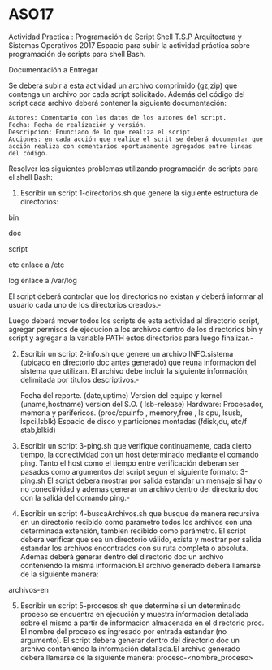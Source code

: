 # ASO17

Actividad Practica : Programación de Script Shell
T.S.P Arquitectura y Sistemas Operativos 2017
Espacio para subir la actividad práctica sobre programación de scripts para shell Bash.

Documentación a Entregar

Se deberá subir a esta actividad un archivo comprimido (gz,zip) que contenga un archivo por cada script solicitado.
Además del código del script cada archivo deberá contener la siguiente documentación:

    Autores: Comentario con los datos de los autores del script.
    Fecha: Fecha de realización y versión.
    Descripcion: Enunciado de lo que realiza el script.
    Acciones: en cada acción que realice el scrit se deberá documentar que acción realiza con comentarios oportunamente agregados entre lineas del código.

Resolver los siguientes problemas utilizando programación de scripts para el shell Bash:

1) Escribir un script 1-directorios.sh que genere la siguiente estructura de directorios:

bin

doc

script

etc enlace a /etc

log  enlace a /var/log

El script deberá controlar que los directorios no existan y deberá informar al usuario cada uno de los directorios creados.-

Luego deberá mover todos los scripts de esta actividad al directorio script, agregar permisos de ejecucion a los archivos dentro de los directorios bin y script y agregar a la variable PATH estos directorios para luego finalizar.-

2) Escribir un script 2-info.sh que genere un archivo INFO.sistema (ubicado en directorio doc antes generado) que reuna informacion del sistema que utilizan. El archivo debe incluir la siguiente información, delimitada por titulos descriptivos.-

    Fecha del reporte. (date,uptime)
    Version del equipo y kernel (uname,hostname)
    version del S.O. ( lsb-release)
    Hardware: Procesador, memoria y perifericos. (proc/cpuinfo , memory,free , ls cpu, lsusb, lspci,lsblk)
    Espacio de disco y particiones montadas (fdisk,du, etc/f stab,blkid)

3) Escribir un script 3-ping.sh que verifique continuamente, cada cierto tiempo, la conectividad con un host determinado mediante el comando ping. Tanto el host como el tiempo entre verificación deberan ser pasados como argumentos del script segun el siguiente formato: 3-ping.sh <IP-o-FQDN> <tiempo>
El script debera mostrar por salida estandar un mensaje si hay o no conectividad y ademas generar un archivo dentro del directorio doc con la salida del comando ping.-

4) Escribir un script 4-buscaArchivos.sh que busque de manera recursiva en un directorio recibido como parametro todos los archivos con una determinada extensión, tambien recibido como parámetro. El script debera verificar que sea un directorio válido, exista y mostrar por salida estandar los archivos encontrados con su ruta completa o absoluta.
Ademas deberá generar dentro del directorio doc un archivo conteniendo la misma información.El archivo generado debera llamarse de la siguiente manera:

archivos-<extension>en<directorioBusqueda>


5) Escribir un script  5-procesos.sh que determine si un determinado proceso se encuentra en ejecución y muestra informacion detallada sobre el mismo a partir de informacion almacenada en el directorio proc.
El nombre del proceso es ingresado por entrada estandar (no argumento).
El script debera generar dentro del directorio doc un archivo conteniendo la información detallada.El archivo generado debera llamarse de la siguiente manera: proceso-<nombre_proceso>
